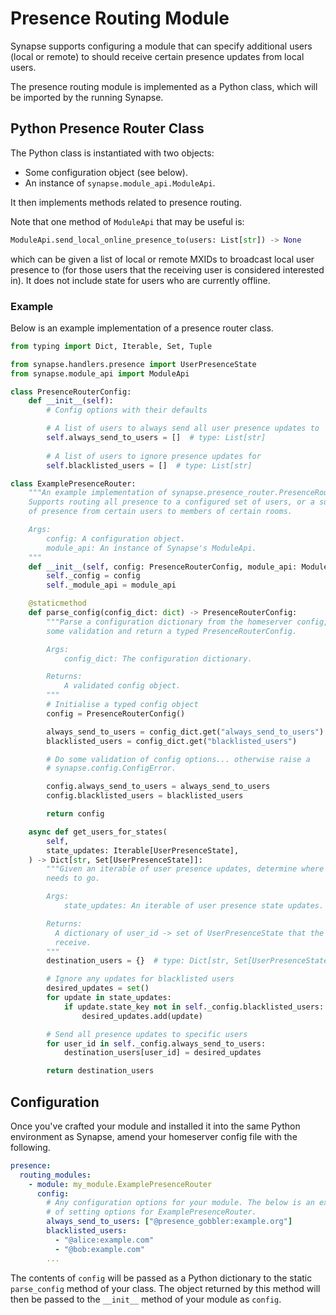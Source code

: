 # Presence Routing Module

Synapse supports configuring a module that can specify additional users
(local or remote) to should receive certain presence updates from local
users.

The presence routing module is implemented as a Python class, which will be imported by
the running Synapse.

## Python Presence Router Class

The Python class is instantiated with two objects:

* Some configuration object (see below).
* An instance of `synapse.module_api.ModuleApi`.

It then implements methods related to presence routing.

Note that one method of `ModuleApi` that may be useful is:

```python
ModuleApi.send_local_online_presence_to(users: List[str]) -> None
```

which can be given a list of local or remote MXIDs to broadcast local user
presence to (for those users that the receiving user is considered interested in). 
It does not include state for users who are currently offline.

### Example

Below is an example implementation of a presence router class.

```python
from typing import Dict, Iterable, Set, Tuple

from synapse.handlers.presence import UserPresenceState
from synapse.module_api import ModuleApi

class PresenceRouterConfig:
    def __init__(self):
        # Config options with their defaults

        # A list of users to always send all user presence updates to
        self.always_send_to_users = []  # type: List[str]
        
        # A list of users to ignore presence updates for
        self.blacklisted_users = []  # type: List[str]

class ExamplePresenceRouter:
    """An example implementation of synapse.presence_router.PresenceRouter.
    Supports routing all presence to a configured set of users, or a subset
    of presence from certain users to members of certain rooms.

    Args:
        config: A configuration object.
        module_api: An instance of Synapse's ModuleApi.
    """
    def __init__(self, config: PresenceRouterConfig, module_api: ModuleApi):
        self._config = config
        self._module_api = module_api

    @staticmethod
    def parse_config(config_dict: dict) -> PresenceRouterConfig:
        """Parse a configuration dictionary from the homeserver config, do
        some validation and return a typed PresenceRouterConfig.

        Args:
            config_dict: The configuration dictionary.

        Returns:
            A validated config object.
        """
        # Initialise a typed config object
        config = PresenceRouterConfig()

        always_send_to_users = config_dict.get("always_send_to_users")
        blacklisted_users = config_dict.get("blacklisted_users")

        # Do some validation of config options... otherwise raise a
        # synapse.config.ConfigError.

        config.always_send_to_users = always_send_to_users
        config.blacklisted_users = blacklisted_users

        return config

    async def get_users_for_states(
        self,
        state_updates: Iterable[UserPresenceState],
    ) -> Dict[str, Set[UserPresenceState]]:
        """Given an iterable of user presence updates, determine where each one
        needs to go.

        Args:
            state_updates: An iterable of user presence state updates.

        Returns:
          A dictionary of user_id -> set of UserPresenceState that the user should 
          receive.
        """
        destination_users = {}  # type: Dict[str, Set[UserPresenceState]

        # Ignore any updates for blacklisted users
        desired_updates = set()
        for update in state_updates:
            if update.state_key not in self._config.blacklisted_users:
                desired_updates.add(update)

        # Send all presence updates to specific users
        for user_id in self._config.always_send_to_users:
            destination_users[user_id] = desired_updates

        return destination_users
```

## Configuration

Once you've crafted your module and installed it into the same Python environment as
Synapse, amend your homeserver config file with the following.

```yaml
presence:
  routing_modules:
    - module: my_module.ExamplePresenceRouter
      config:
        # Any configuration options for your module. The below is an example.
        # of setting options for ExamplePresenceRouter.
        always_send_to_users: ["@presence_gobbler:example.org"]
        blacklisted_users:
          - "@alice:example.com"
          - "@bob:example.com"
        ...
```

The contents of `config` will be passed as a Python dictionary to the static
`parse_config` method of your class. The object returned by this method will
then be passed to the `__init__` method of your module as `config`.